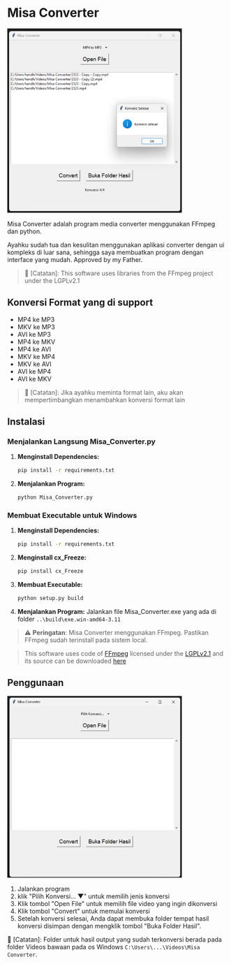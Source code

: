 # Misa Converter
<img src="Screenshot.png" width="400">

Misa Converter adalah program media converter menggunakan FFmpeg dan python.

Ayahku sudah tua dan kesulitan menggunakan aplikasi converter dengan ui kompleks di luar sana, sehingga saya membuatkan program dengan interface yang mudah. Approved by my Father.

>📝 [Catatan]: This software uses libraries from the FFmpeg project under the LGPLv2.1
## Konversi Format yang di support
* MP4 ke MP3
* MKV ke MP3
* AVI ke MP3
* MP4 ke MKV
* MP4 ke AVI
* MKV ke MP4
* MKV ke AVI
* AVI ke MP4
* AVI ke MKV

>📝 [Catatan]: Jika ayahku meminta format lain, aku akan mempertimbangkan menambahkan konversi format lain


## Instalasi

### Menjalankan Langsung Misa_Converter.py

1. **Menginstall Dependencies:**
    ```bash
    pip install -r requirements.txt
    ```

2. **Menjalankan Program:**
    ```bash
    python Misa_Converter.py
    ```

### Membuat Executable untuk Windows

1. **Menginstall Dependencies:**
    ```bash
    pip install -r requirements.txt
    ```

2. **Menginstall cx_Freeze:**
    ```bash
    pip install cx_Freeze
    ```

3. **Membuat Executable:**
    ```bash
    python setup.py build
    ```
    
4. **Menjalankan Program:**
    Jalankan file Misa_Converter.exe yang ada di folder `..\build\exe.win-amd64-3.11`


>⚠️ **Peringatan**: Misa Converter menggunakan FFmpeg. Pastikan FFmpeg sudah terinstall pada sistem local.

>This software uses code of <a href=http://ffmpeg.org>FFmpeg</a> licensed under the <a href=http://www.gnu.org/licenses/old-licenses/lgpl-2.1.html>LGPLv2.1</a> and its source can be downloaded <a href=link_to_your_sources>here</a>

## Penggunaan
<img src="Screenshot_2.png" width="400">

1. Jalankan program
2. klik "Pilih Konversi... ▼" untuk memilih jenis konversi
2. Klik tombol "Open File" untuk memilih file video yang ingin dikonversi 
3. Klik tombol "Convert" untuk memulai konversi
4. Setelah konversi selesai, Anda dapat membuka folder tempat hasil konversi disimpan dengan mengklik tombol "Buka Folder Hasil".

📝 [Catatan]: Folder untuk hasil output yang sudah terkonversi berada pada folder Videos bawaan pada os Windows `C:\Users\...\Videos\Misa Converter`.



